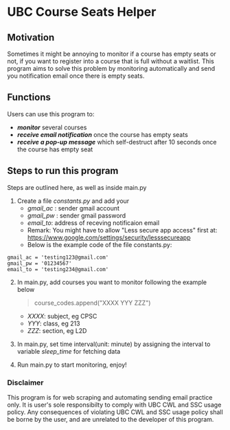 # UBC Course Seats Helper

## Motivation
Sometimes it might be annoying to monitor if a course has empty seats or not, if you want to register into a course that is full without a waitlist. This program aims to solve this problem by monitoring automatically and send you notification email once there is empty seats.



## Functions
Users can use this program to:
- ***monitor*** several courses
- ***receive email notification*** once the course has empty seats
- ***receive a pop-up message*** which self-destruct after 10 seconds once the course has empty seat



## Steps to run this program
Steps are outlined here, as well as inside main.py
1. Create a file *constants.py* and add your
    - *gmail_ac* : sender gmail account
    - *gmail_pw* : sender gmail password
    - *email_to*: address of receving notificaion email
    - Remark: You might have to allow "Less secure app access" first at: https://www.google.com/settings/security/lesssecureapp
    - Below is the example code of the file constants.py:

```
gmail_ac = 'testing123@gmail.com'
gmail_pw = '01234567'
email_to = 'testing234@gmail.com'
```

2. In main.py, add courses you want to monitor following the example below
    >   course_codes.append("XXXX YYY ZZZ")
    - *XXXX*: subject, eg CPSC
    - *YYY*: class, eg 213
    - *ZZZ*: section, eg L2D

3. In main.py, set time interval(unit: minute) by assigning the interval to variable *sleep_time* for fetching data

4. Run main.py to start monitoring, enjoy!



### Disclaimer   
This program is for web scraping and automating sending email practice only.
It is user's sole responsibilty to comply with UBC CWL and SSC usage policy.
Any consequences of violating UBC CWL and SSC usage policy shall be borne by the user,
and are unrelated to the developer of this program.
